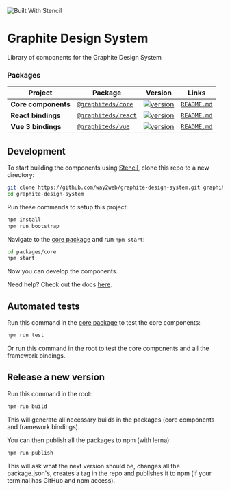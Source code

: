 ![Built With Stencil](https://img.shields.io/badge/-Built%20With%20Stencil-16161d.svg?logo=data%3Aimage%2Fsvg%2Bxml%3Bbase64%2CPD94bWwgdmVyc2lvbj0iMS4wIiBlbmNvZGluZz0idXRmLTgiPz4KPCEtLSBHZW5lcmF0b3I6IEFkb2JlIElsbHVzdHJhdG9yIDE5LjIuMSwgU1ZHIEV4cG9ydCBQbHVnLUluIC4gU1ZHIFZlcnNpb246IDYuMDAgQnVpbGQgMCkgIC0tPgo8c3ZnIHZlcnNpb249IjEuMSIgaWQ9IkxheWVyXzEiIHhtbG5zPSJodHRwOi8vd3d3LnczLm9yZy8yMDAwL3N2ZyIgeG1sbnM6eGxpbms9Imh0dHA6Ly93d3cudzMub3JnLzE5OTkveGxpbmsiIHg9IjBweCIgeT0iMHB4IgoJIHZpZXdCb3g9IjAgMCA1MTIgNTEyIiBzdHlsZT0iZW5hYmxlLWJhY2tncm91bmQ6bmV3IDAgMCA1MTIgNTEyOyIgeG1sOnNwYWNlPSJwcmVzZXJ2ZSI%2BCjxzdHlsZSB0eXBlPSJ0ZXh0L2NzcyI%2BCgkuc3Qwe2ZpbGw6I0ZGRkZGRjt9Cjwvc3R5bGU%2BCjxwYXRoIGNsYXNzPSJzdDAiIGQ9Ik00MjQuNywzNzMuOWMwLDM3LjYtNTUuMSw2OC42LTkyLjcsNjguNkgxODAuNGMtMzcuOSwwLTkyLjctMzAuNy05Mi43LTY4LjZ2LTMuNmgzMzYuOVYzNzMuOXoiLz4KPHBhdGggY2xhc3M9InN0MCIgZD0iTTQyNC43LDI5Mi4xSDE4MC40Yy0zNy42LDAtOTIuNy0zMS05Mi43LTY4LjZ2LTMuNkgzMzJjMzcuNiwwLDkyLjcsMzEsOTIuNyw2OC42VjI5Mi4xeiIvPgo8cGF0aCBjbGFzcz0ic3QwIiBkPSJNNDI0LjcsMTQxLjdIODcuN3YtMy42YzAtMzcuNiw1NC44LTY4LjYsOTIuNy02OC42SDMzMmMzNy45LDAsOTIuNywzMC43LDkyLjcsNjguNlYxNDEuN3oiLz4KPC9zdmc%2BCg%3D%3D&colorA=16161d&style=flat-square)

# Graphite Design System

Library of components for the Graphite Design System

### Packages

| Project             | Package                                                                | Version                                                                                                                  |                  Links                  |
| ------------------- | ---------------------------------------------------------------------- | ------------------------------------------------------------------------------------------------------------------------ | :-------------------------------------: |
| **Core components** | [`@graphiteds/core`](https://www.npmjs.com/package/@graphiteds/core)   | [![version](https://img.shields.io/npm/v/@graphiteds/core/latest.svg)](https://www.npmjs.com/package/@graphiteds/core)   | [`README.md`](packages/core/README.md)  |
| **React bindings**  | [`@graphiteds/react`](https://www.npmjs.com/package/@graphiteds/react) | [![version](https://img.shields.io/npm/v/@graphiteds/react/latest.svg)](https://www.npmjs.com/package/@graphiteds/react) | [`README.md`](packages/react/README.md) |
| **Vue 3 bindings**  | [`@graphiteds/vue`](https://www.npmjs.com/package/@graphiteds/vue)     | [![version](https://img.shields.io/npm/v/@graphiteds/vue/latest.svg)](https://www.npmjs.com/package/@graphiteds/vue)     |  [`README.md`](packages/vue/README.md)  |

## Development

To start building the components using [Stencil](https://stenciljs.com/), clone this repo to a new directory:

```bash
git clone https://github.com/way2web/graphite-design-system.git graphite-design-system
cd graphite-design-system
```

Run these commands to setup this project:

```bash
npm install
npm run bootstrap
```

Navigate to the [core package](packages/core/) and run `npm start`:

```bash
cd packages/core
npm start
```

Now you can develop the components.

Need help? Check out the docs [here](https://stenciljs.com/docs/my-first-component).

## Automated tests

Run this command in the [core package](packages/core/) to test the core components:

```bash
npm run test
```

Or run this command in the root to test the core components and all the framework bindings.

## Release a new version

Run this command in the root:

```bash
npm run build
```

This will generate all necessary builds in the packages (core components and framework bindings).

You can then publish all the packages to npm (with lerna):

```bash
npm run publish
```

This will ask what the next version should be, changes all the package.json's, creates a tag in the repo and publishes it to npm (if your terminal has GitHub and npm access).
